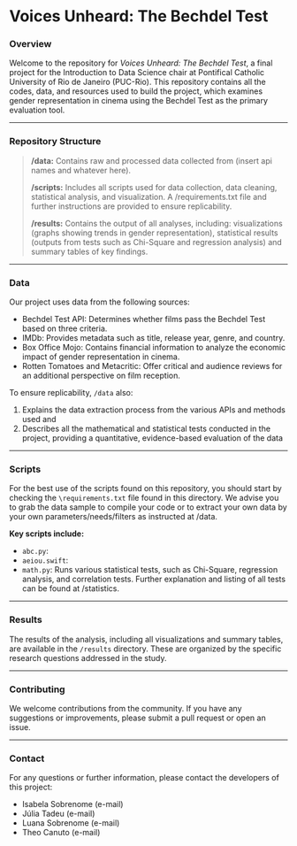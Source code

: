 # Voices Unheard: The Bechdel Test 

### Overview

Welcome to the repository for *Voices Unheard: The Bechdel Test*, a final project for the Introduction to Data Science chair at Pontifical Catholic University of Rio de Janeiro (PUC-Rio). This repository contains all the codes, data, and resources used to build the project, which examines gender representation in cinema using the Bechdel Test as the primary evaluation tool.

***

### Repository Structure

> **/data:** Contains raw and processed data collected from (insert api names and whatever here).
> 
> **/scripts:** Includes all scripts used for data collection, data cleaning, statistical analysis, and visualization.  A /requirements.txt file and further instructions are provided to ensure replicability.
> 
> **/results:** Contains the output of all analyses, including: visualizations (graphs showing trends in gender representation), statistical results (outputs from tests such as Chi-Square and regression analysis) and summary tables of key findings.

***

### Data

Our project uses data from the following sources:

- Bechdel Test API: Determines whether films pass the Bechdel Test based on three criteria.
- IMDb: Provides metadata such as title, release year, genre, and country.
- Box Office Mojo: Contains financial information to analyze the economic impact of gender representation in cinema.
- Rotten Tomatoes and Metacritic: Offer critical and audience reviews for an additional perspective on film reception.

To ensure replicability, `/data` also:
1. Explains the data extraction process from the various APIs and methods used and
2. Describes all the mathematical and statistical tests conducted in the project, providing a quantitative, evidence-based evaluation of the data

***

### Scripts

For the best use of the scripts found on this repository, you should start by checking the `\requirements.txt` file found in this directory.
We advise you to grab the data sample to compile your code or to extract your own data by your own parameters/needs/filters as instructed at /data.

**Key scripts include:**

- `abc.py`:
- `aeiou.swift`:
- `math.py`: Runs various statistical tests, such as Chi-Square, regression analysis, and correlation tests. Further explanation and listing of all tests can be found at /statistics.

***

### Results

The results of the analysis, including all visualizations and summary tables, are available in the `/results` directory. These are organized by the specific research questions addressed in the study.

***

### Contributing

We welcome contributions from the community. If you have any suggestions or improvements, please submit a pull request or open an issue.

***

### Contact

For any questions or further information, please contact the developers of this project:

- Isabela Sobrenome (e-mail)
- Júlia Tadeu (e-mail)
- Luana Sobrenome (e-mail)
- Theo Canuto (e-mail)
